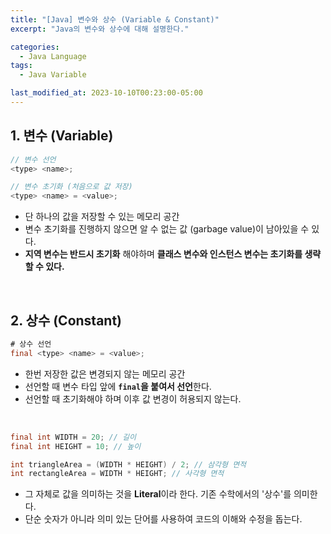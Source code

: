 ```yaml
---
title: "[Java] 변수와 상수 (Variable & Constant)"
excerpt: "Java의 변수와 상수에 대해 설명한다."

categories:
  - Java Language
tags:
  - Java Variable

last_modified_at: 2023-10-10T00:23:00-05:00
---
```


## 1. 변수 (Variable)

```java
// 변수 선언
<type> <name>;

// 변수 초기화 (처음으로 값 저장)
<type> <name> = <value>;
```

- 단 하나의 값을 저장할 수 있는 메모리 공간
- 변수 초기화를 진행하지 않으면 알 수 없는 값 (garbage value)이 남아있을 수 있다.
- **지역 변수는 반드시 초기화** 해야하며 **클래스 변수와 인스턴스 변수는 초기화를 생략할 수 있다.**

<br>

## 2. 상수 (Constant)

```java
# 상수 선언
final <type> <name> = <value>;
```

- 한번 저장한 값은 변경되지 않는 메모리 공간
- 선언할 때 변수 타입 앞에 **`final`을 붙여서 선언**한다.
- 선언할 때 초기화해야 하며 이후 값 변경이 허용되지 않는다.

<br>

```java
final int WIDTH = 20; // 길이
final int HEIGHT = 10; // 높이

int triangleArea = (WIDTH * HEIGHT) / 2; // 삼각형 면적
int rectangleArea = WIDTH * HEIGHT; // 사각형 면적
```

- 그 자체로 값을 의미하는 것을 **Literal**이라 한다. 기존 수학에서의 '상수'를 의미한다.
- 단순 숫자가 아니라 의미 있는 단어를 사용하여 코드의 이해와 수정을 돕는다.
